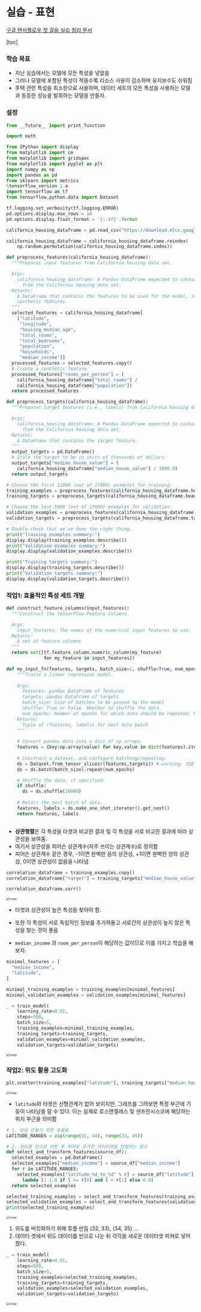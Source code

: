 # 실습 - 표현

[구글 텐서플로우 첫 걸음 실습 정리 문서](https://developers.google.com/machine-learning/crash-course/representation/programming-exercise)

[toc]

### 학습 목표

* 지난 실습에서는 모델에 모든 특성을 넣었음
* 그러나 모델에 포함된 특성이 적을수록 리소스 사용이 감소하며 유지보수도 쉬워짐
* 주택 관련 특성을 최소한으로 사용하며, 데이터 세트의 모든 특성을 사용하는 모델과 동등한 성능을 발휘하는 모델을 만들자.



### 설정

```python
from __future__ import print_function

import math

from IPython import display
from matplotlib import cm
from matplotlib import gridspec
from matplotlib import pyplot as plt
import numpy as np
import pandas as pd
from sklearn import metrics
%tensorflow_version 1.x
import tensorflow as tf
from tensorflow.python.data import Dataset

tf.logging.set_verbosity(tf.logging.ERROR)
pd.options.display.max_rows = 10
pd.options.display.float_format = '{:.1f}'.format

california_housing_dataframe = pd.read_csv("https://download.mlcc.google.com/mledu-datasets/california_housing_train.csv", sep=",")

california_housing_dataframe = california_housing_dataframe.reindex(
    np.random.permutation(california_housing_dataframe.index))
```

```python
def preprocess_features(california_housing_dataframe):
  """Prepares input features from California housing data set.

  Args:
    california_housing_dataframe: A Pandas DataFrame expected to contain data
      from the California housing data set.
  Returns:
    A DataFrame that contains the features to be used for the model, including
    synthetic features.
  """
  selected_features = california_housing_dataframe[
    ["latitude",
     "longitude",
     "housing_median_age",
     "total_rooms",
     "total_bedrooms",
     "population",
     "households",
     "median_income"]]
  processed_features = selected_features.copy()
  # Create a synthetic feature.
  processed_features["rooms_per_person"] = (
    california_housing_dataframe["total_rooms"] /
    california_housing_dataframe["population"])
  return processed_features

def preprocess_targets(california_housing_dataframe):
  """Prepares target features (i.e., labels) from California housing data set.

  Args:
    california_housing_dataframe: A Pandas DataFrame expected to contain data
      from the California housing data set.
  Returns:
    A DataFrame that contains the target feature.
  """
  output_targets = pd.DataFrame()
  # Scale the target to be in units of thousands of dollars.
  output_targets["median_house_value"] = (
    california_housing_dataframe["median_house_value"] / 1000.0)
  return output_targets
```

```python
# Choose the first 12000 (out of 17000) examples for training.
training_examples = preprocess_features(california_housing_dataframe.head(12000))
training_targets = preprocess_targets(california_housing_dataframe.head(12000))

# Choose the last 5000 (out of 17000) examples for validation.
validation_examples = preprocess_features(california_housing_dataframe.tail(5000))
validation_targets = preprocess_targets(california_housing_dataframe.tail(5000))

# Double-check that we've done the right thing.
print("Training examples summary:")
display.display(training_examples.describe())
print("Validation examples summary:")
display.display(validation_examples.describe())

print("Training targets summary:")
display.display(training_targets.describe())
print("Validation targets summary:")
display.display(validation_targets.describe())
```



### 작업1: 효율적인 특성 세트 개발

```python
def construct_feature_columns(input_features):
  """Construct the TensorFlow Feature Columns.

  Args:
    input_features: The names of the numerical input features to use.
  Returns:
    A set of feature columns
  """ 
  return set([tf.feature_column.numeric_column(my_feature)
              for my_feature in input_features])
```

```python
def my_input_fn(features, targets, batch_size=1, shuffle=True, num_epochs=None):
    """Trains a linear regression model.
  
    Args:
      features: pandas DataFrame of features
      targets: pandas DataFrame of targets
      batch_size: Size of batches to be passed to the model
      shuffle: True or False. Whether to shuffle the data.
      num_epochs: Number of epochs for which data should be repeated. None = repeat indefinitely
    Returns:
      Tuple of (features, labels) for next data batch
    """
    
    # Convert pandas data into a dict of np arrays.
    features = {key:np.array(value) for key,value in dict(features).items()}                                           
    
    # Construct a dataset, and configure batching/repeating.
    ds = Dataset.from_tensor_slices((features,targets)) # warning: 2GB limit
    ds = ds.batch(batch_size).repeat(num_epochs)

    # Shuffle the data, if specified.
    if shuffle:
      ds = ds.shuffle(10000)
    
    # Return the next batch of data.
    features, labels = ds.make_one_shot_iterator().get_next()
    return features, labels
```

```python

```



* **상관행렬**은 각 특성을 타겟과 비교한 결과 및 각 특성을 서로 비교한 결과에 따라 상관성을 보여줌.
* 여기서 상관성을 피어슨 상관계수(자주 쓰이는 상관계수)로 정의함
* 피어슨 상관계수 같은 경우, -1이면 완벽한 음의 상관성, +1이면 완벽한 양의 상관성, 0이면 상관성이 없음을 나타냄

```python
correlation_dataframe = training_examples.copy()
correlation_dataframe["target"] = training_targets["median_house_value"]

correlation_dataframe.corr()
```

<img src="https://user-images.githubusercontent.com/46865281/76971662-cfb1a180-6970-11ea-846c-4ac94d6723ae.png" alt="image" style="zoom:50%;" />

* 타겟과 상관성이 높은 특성을 찾아야 함.
* 또한 각 특성이 서로 독립적인 정보를 추가하돌고 서로간의 상관성이 높지 않은 특성을 찾는 것이 좋음

* `median_income` 과 `room_per_person`이 해당하는 값이므로 이를 가지고 학습을 해보자.

```python
minimal_features = [
  "median_income",
  "latitude",
]

minimal_training_examples = training_examples[minimal_features]
minimal_validation_examples = validation_examples[minimal_features]

_ = train_model(
    learning_rate=0.01,
    steps=500,
    batch_size=5,
    training_examples=minimal_training_examples,
    training_targets=training_targets,
    validation_examples=minimal_validation_examples,
    validation_targets=validation_targets)
```

<img src="https://user-images.githubusercontent.com/46865281/76972414-e86e8700-6971-11ea-94a6-a716339fbfbf.png" alt="image" style="zoom:50%;" />



### 작업2: 위도 활용 고도화

```python
plt.scatter(training_examples["latitude"], training_targets["median_house_value"])
```

<img src="https://user-images.githubusercontent.com/46865281/76972652-3d120200-6972-11ea-978e-5cf3c21125e4.png" alt="image" style="zoom:50%;" />

* `latitude`와 타겟은 선형관계가 없어 보이지만, 그래프를 그려보면 특정 부근에 기둥이 나타남을 알 수 있다. 이는 실제로 로스앤젤레스 및 샌프란시스코에 해당하는 위치 부근을 의미함

```python
# 1. 빈을 만들기 위한 튜플들
LATITUDE_RANGES = zip(range(32, 44), range(33, 45))

# 2. 위도를 빈으로 변환 후 피쳐로 추가한 데이터셋을 반환하는 함수
def select_and_transform_features(source_df):
  selected_examples = pd.DataFrame()
  selected_examples["median_income"] = source_df["median_income"]
  for r in LATITUDE_RANGES:
    selected_examples["latitude_%d_to_%d" % r] = source_df["latitude"].apply(
      lambda l: 1.0 if l >= r[0] and l < r[1] else 0.0)
  return selected_examples

selected_training_examples = select_and_transform_features(training_examples)
selected_validation_examples = select_and_transform_features(validation_examples)
print(selected_training_examples)
```

<img src="https://user-images.githubusercontent.com/46865281/76974199-41d7b580-6974-11ea-8ea1-95a69289d21e.png" alt="image" style="zoom:50%;" />

1. 위도를 버킷화하기 위해 튜플 만듬 (32, 33), (34, 35) ...
2. 데이터 셋에서 위도 데이터를 빈으로 나눈 뒤 각각을 새로운 데이터셋 피쳐로 넣어줬다.

```python
_ = train_model(
    learning_rate=0.01,
    steps=500,
    batch_size=5,
    training_examples=selected_training_examples,
    training_targets=training_targets,
    validation_examples=selected_validation_examples,
    validation_targets=validation_targets)
```



<img src="https://user-images.githubusercontent.com/46865281/76976751-bfe98b80-6977-11ea-8c04-9a6f12c352aa.png" alt="image" style="zoom:50%;" />

